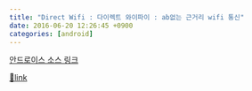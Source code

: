 ```yaml
---
title: "Direct Wifi : 다이렉트 와이파이 : ab없는 근거리 wifi 통신"
date: 2016-06-20 12:26:45 +0900
categories: [android]
---
```


[안드로이스 소스 링크](http://codesunsoo.blogspot.kr/2015/05/android-wifi-directwifi-peer-2-peer.html "안드로이스 소스 링크")


[🔗link](http://www.mins01.com/mh/tech/read/1016)